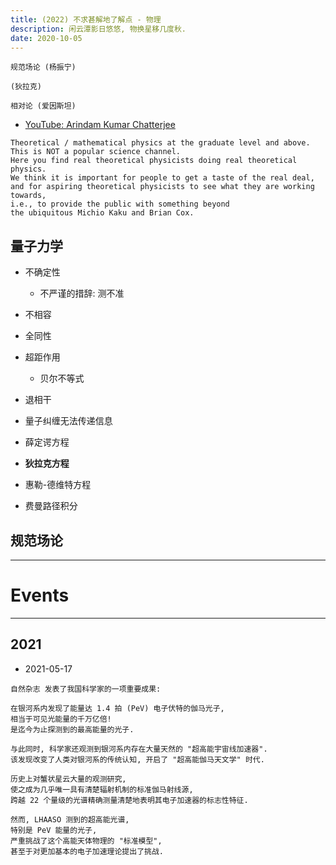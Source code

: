 ```yaml
---
title: (2022) 不求甚解地了解点 - 物理
description: 闲云潭影日悠悠, 物换星移几度秋.
date: 2020-10-05
---
```


```
规范场论 (杨振宁)

(狄拉克)

相对论 (爱因斯坦)
```

* [YouTube: Arindam Kumar Chatterjee](https://www.youtube.com/channel/UCdnu4FeJYj_JOdh682wzHfg)

```
Theoretical / mathematical physics at the graduate level and above.
This is NOT a popular science channel.
Here you find real theoretical physicists doing real theoretical physics.
We think it is important for people to get a taste of the real deal,
and for aspiring theoretical physicists to see what they are working towards,
i.e., to provide the public with something beyond
the ubiquitous Michio Kaku and Brian Cox.
```

## 量子力学

* 不确定性
  - 不严谨的措辞: 测不准
* 不相容
* 全同性
* 超距作用
  - 贝尔不等式
* 退相干
* 量子纠缠无法传递信息

* 薛定谔方程
* **狄拉克方程**
* 惠勒-德维特方程
* 费曼路径积分

## 规范场论

------------------

# Events

------------------

## 2021

* 2021-05-17

```
自然杂志 发表了我国科学家的一项重要成果:

在银河系内发现了能量达 1.4 拍 (PeV) 电子伏特的伽马光子,
相当于可见光能量的千万亿倍!
是迄今为止探测到的最高能量的光子.

与此同时, 科学家还观测到银河系内存在大量天然的 "超高能宇宙线加速器".
该发现改变了人类对银河系的传统认知, 开启了 "超高能伽马天文学" 时代.

历史上对蟹状星云大量的观测研究,
使之成为几乎唯一具有清楚辐射机制的标准伽马射线源,
跨越 22 个量级的光谱精确测量清楚地表明其电子加速器的标志性特征.

然而, LHAASO 测到的超高能光谱,
特别是 PeV 能量的光子,
严重挑战了这个高能天体物理的 "标准模型",
甚至于对更加基本的电子加速理论提出了挑战.
```
